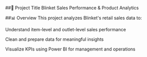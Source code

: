 ##📌 Project Title
Blinket Sales Performance & Product Analytics

##📊 Overview
This project analyzes Blinket's retail sales data to:

Understand item-level and outlet-level sales performance

Clean and prepare data for meaningful insights

Visualize KPIs using Power BI for management and operations

